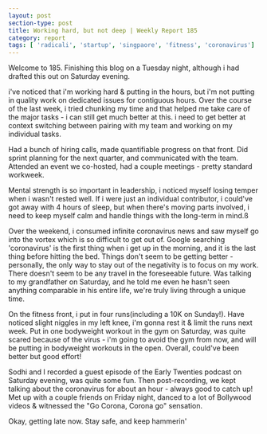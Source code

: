 ```yaml
---
layout: post
section-type: post
title: Working hard, but not deep | Weekly Report 185
category: report
tags: [ 'radicali', 'startup', 'singpaore', 'fitness', 'coronavirus']
---
```


Welcome to 185. Finishing this blog on a Tuesday night, although i had drafted this out on Saturday evening. 

i've noticed that i'm working hard & putting in the hours, but i'm not putting in quality work on dedicated issues for contiguous hours. Over the course of the last week, i tried chunking my time and that helped me take care of the major tasks - i can still get much better at this. i need to get better at context switching between pairing with my team and working on my individual tasks.

Had a bunch of hiring calls, made quantifiable progress on that front. Did sprint planning for the next quarter, and communicated with the team. Attended an event we co-hosted, had a couple meetings - pretty standard workweek.

Mental strength is so important in leadership, i noticed myself losing temper when i wasn't rested well. If i were just an individual contributor, i could've got away with 4 hours of sleep, but when there's moving parts involved, i need to keep myself calm and handle things with the long-term in mind.ß

Over the weekend, i consumed infinite coronavirus news and saw myself go into the vortex which is so difficult to get out of. Google searching 'coronavirus' is the first thing when i get up in the morning, and it is the last thing before hitting the bed. Things don't seem to be getting better - personally, the only way to stay out of the negativity is to focus on my work. There doesn't seem to be any travel in the foreseeable future. Was talking to my grandfather on Saturday, and he told me even he hasn't seen anything comparable in his entire life, we're truly living through a unique time.

On the fitness front, i put in four runs(including a 10K on Sunday!). Have noticed slight niggles in my left knee, i'm gonna rest it & limit the runs next week. Put in one bodyweight workout in the gym on Saturday, was quite scared because of the virus - i'm going to avoid the gym from now, and will be putting in bodyweight workouts in the open. Overall, could've been better but good effort!

Sodhi and I recorded a guest episode of the Early Twenties podcast on Saturday evening, was quite some fun. Then post-recording, we kept talking about the coronavirus for about an hour - always good to catch up! Met up with a couple friends on Friday night, danced to a lot of Bollywood videos & witnessed the "Go Corona, Corona go" sensation. 

Okay, getting late now. Stay safe, and keep hammerin'